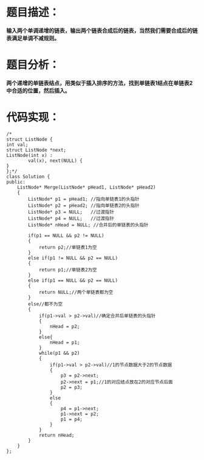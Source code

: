 # 题目描述： #
**输入两个单调递增的链表，输出两个链表合成后的链表，当然我们需要合成后的链表满足单调不减规则。** 


# 题目分析： #

**两个递增的单链表结点，用类似于插入排序的方法，找到单链表1结点在单链表2中合适的位置，然后插入。**

# 代码实现： #
  


	/*
	struct ListNode {
    int val;
    struct ListNode *next;
    ListNode(int x) :
            val(x), next(NULL) {
    }
	};*/
	class Solution {
	public:
	    ListNode* Merge(ListNode* pHead1, ListNode* pHead2)
	    {
	        ListNode* p1 = pHead1; //指向单链表1的头指针     
	        ListNode* p2 = pHead2; //指向单链表2的头指针 
	 		ListNode* p3 = NULL;   //过渡指针
	        ListNode* p4 = NULL;   //过渡指针
	        ListNode* nHead = NULL; //合并后的单链表的头指针
	         
	        if(p1 == NULL && p2 != NULL)
	        {
	            return p2;//单链表1为空
	        }
	        else if(p1 != NULL && p2 == NULL)
	        {
	            return p1;//单链表2为空
	        }
	        else if(p1 == NULL && p2 == NULL)
	        {
	            return NULL;//两个单链表都为空
	        }
	        else//都不为空
	        {
	            if(p1->val > p2->val)//确定合并后单链表的头指针
	            {
	                nHead = p2;
	            }
	            else{
	                nHead = p1;
	            }
	            while(p1 && p2)
	            {
	                if(p1->val > p2->val)//1的节点数据大于2的节点数据
	                {
	                    p3 = p2->next;
	                    p2->next = p1;//1的对应结点放在2的对应节点后面
	                    p2 = p3;
	                }
	                else
	                {
	                    p4 = p1->next;
	                    p1->next = p2;
	                    p1 = p4;
	                }
	            }
	            return nHead;
	        }
	    }
	};  

